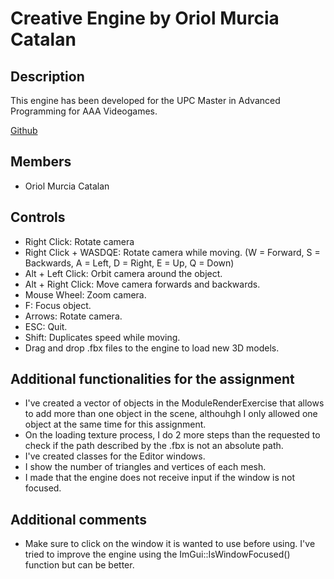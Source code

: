 # Creative Engine by Oriol Murcia Catalan

## Description
This engine has been developed for the UPC Master in Advanced Programming for AAA Videogames.
 
[Github](https://github.com/UriMurcia/Engine)

## Members
- Oriol Murcia Catalan

## Controls
- Right Click: Rotate camera
- Right Click + WASDQE: Rotate camera while moving. (W = Forward, S = Backwards, A = Left, D = Right, E = Up, Q = Down)
- Alt + Left Click: Orbit camera around the object.
- Alt + Right Click: Move camera forwards and backwards.
- Mouse Wheel: Zoom camera.
- F: Focus object.
- Arrows: Rotate camera.
- ESC: Quit.
- Shift: Duplicates speed while moving.
- Drag and drop .fbx files to the engine to load new 3D models.

## Additional functionalities for the assignment
- I've created a vector of objects in the ModuleRenderExercise that allows to add more than one object in the scene, althouhgh I only allowed one object at the same time for this assignment.
- On the loading texture process, I do 2 more steps than the requested to check if the path described by the .fbx is not an absolute path.
- I've created classes for the Editor windows.
- I show the number of triangles and vertices of each mesh.
- I made that the engine does not receive input if the window is not focused.

## Additional comments
- Make sure to click on the window it is wanted to use before using. I've tried to improve the engine using the ImGui::IsWindowFocused() function but can be better.